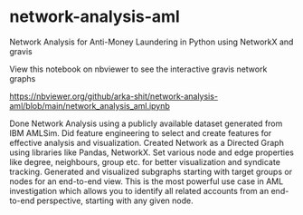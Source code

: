 # network-analysis-aml
Network Analysis for Anti-Money Laundering in Python using NetworkX and gravis

View this notebook on nbviewer to see the interactive gravis network graphs

https://nbviewer.org/github/arka-shit/network-analysis-aml/blob/main/network_analysis_aml.ipynb

Done Network Analysis using a publicly available dataset generated from IBM AMLSim. Did feature engineering to select and create features for effective analysis and visualization. Created Network as a Directed Graph using libraries like Pandas, NetworkX. Set various node and edge properties like degree, neighbours, group etc. for better visualization and syndicate tracking. Generated and visualized subgraphs starting with target groups or nodes for an end-to-end view. This is the most powerful use case in AML investigation which allows you to identify all related accounts from an end-to-end perspective, starting with any given node.